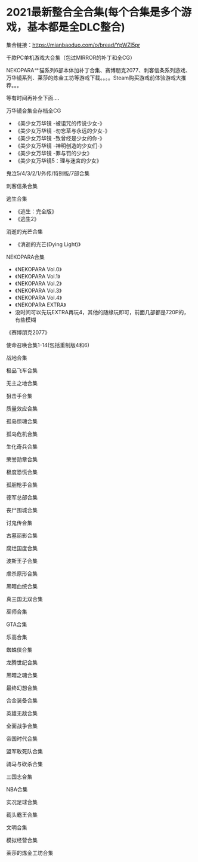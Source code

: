 # 2021最新整合全合集(每个合集是多个游戏，基本都是全DLC整合)

集合链接：https://mianbaoduo.com/o/bread/YpWZl5pr

千款PC单机游戏大合集（包过MIRROR的补丁和全CG）

NEKOPARA艹猫系列6部本体加补丁合集、赛博朋克2077、刺客信条系列游戏、万华镜系列、莱莎的炼金工坊等游戏下载。。。。Steam购买游戏前体验游戏大推荐。。。

等有时间再补全下面....

万华镜合集全存档全CG
- 《美少女万华镜 -被诅咒的传说少女-》
- 《美少女万华镜 -勿忘草与永远的少女-》
- 《美少女万华镜 -致曾经是少女的你-》
- 《美少女万华镜 -神明创造的少女们-》
- 《美少女万华镜 -罪与罚的少女》
- 《美少女万华镜5：理与迷宮的少女》

鬼泣5/4/3/2/1/外传/特别版/7部合集

刺客信条合集

逃生合集
- 《逃生：完全版》
- 《逃生2》


消逝的光芒合集
- 《消逝的光芒(Dying
Light)》

NEKOPARA合集
- 《NEKOPARA Vol.0》
- 《NEKOPARA Vol.1》
- 《NEKOPARA Vol.2》
- 《NEKOPARA Vol.3》
- 《NEKOPARA Vol.4》
- 《NEKOPARA EXTRA》
- 没时间可以先玩EXTRA再玩4，其他的随缘玩即可，前面几部都是720P的，有些模糊

《赛博朋克2077》

使命召唤合集1-14(包括重制版4和6)

战地合集

极品飞车合集

无主之地合集

狙击手合集

质量效应合集

孤岛惊魂合集

孤岛危机合集

生化奇兵合集

荣誉勋章合集

极度恐慌合集

孤胆枪手合集

德军总部合集

丧尸围城合集

讨鬼传合集

古墓丽影合集

腐烂国度合集

波斯王子合集

虐杀原形合集

黑暗血统合集

真三国无双合集

巫师合集

GTA合集

乐高合集

蜘蛛侠合集

龙腾世纪合集

黑暗之魂合集

最终幻想合集

合金装备合集

英雄无敌合集

全面战争合集

帝国时代合集

盟军敢死队合集

骑马与砍杀合集

三国志合集

NBA合集

实况足球合集

截头霸王合集

文明合集

模拟经营合集

莱莎的炼金工坊合集